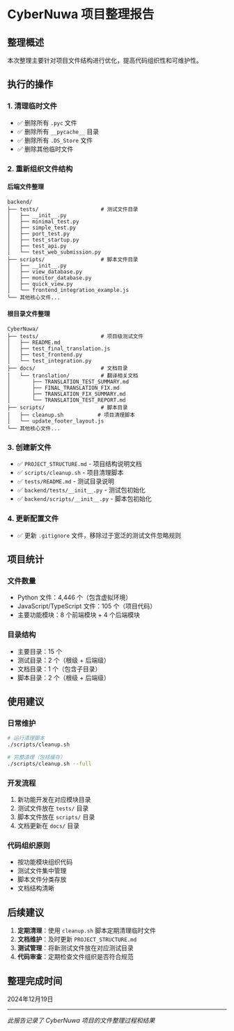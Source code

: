 # CyberNuwa 项目整理报告

## 整理概述

本次整理主要针对项目文件结构进行优化，提高代码组织性和可维护性。

## 执行的操作

### 1. 清理临时文件

- ✅ 删除所有 `.pyc` 文件
- ✅ 删除所有 `__pycache__` 目录
- ✅ 删除所有 `.DS_Store` 文件
- ✅ 删除其他临时文件

### 2. 重新组织文件结构

#### 后端文件整理

```
backend/
├── tests/                    # 测试文件目录
│   ├── __init__.py
│   ├── minimal_test.py
│   ├── simple_test.py
│   ├── port_test.py
│   ├── test_startup.py
│   ├── test_api.py
│   └── test_web_submission.py
├── scripts/                  # 脚本文件目录
│   ├── __init__.py
│   ├── view_database.py
│   ├── monitor_database.py
│   ├── quick_view.py
│   └── frontend_integration_example.js
└── 其他核心文件...
```

#### 根目录文件整理

```
CyberNuwa/
├── tests/                    # 项目级测试文件
│   ├── README.md
│   ├── test_final_translation.js
│   ├── test_frontend.py
│   └── test_integration.py
├── docs/                     # 文档目录
│   └── translation/          # 翻译相关文档
│       ├── TRANSLATION_TEST_SUMMARY.md
│       ├── FINAL_TRANSLATION_FIX.md
│       ├── TRANSLATION_FIX_SUMMARY.md
│       └── TRANSLATION_TEST_REPORT.md
├── scripts/                  # 脚本目录
│   ├── cleanup.sh           # 项目清理脚本
│   └── update_footer_layout.js
└── 其他核心文件...
```

### 3. 创建新文件

- ✅ `PROJECT_STRUCTURE.md` - 项目结构说明文档
- ✅ `scripts/cleanup.sh` - 项目清理脚本
- ✅ `tests/README.md` - 测试目录说明
- ✅ `backend/tests/__init__.py` - 测试包初始化
- ✅ `backend/scripts/__init__.py` - 脚本包初始化

### 4. 更新配置文件

- ✅ 更新 `.gitignore` 文件，移除过于宽泛的测试文件忽略规则

## 项目统计

### 文件数量

- Python 文件：4,446 个（包含虚拟环境）
- JavaScript/TypeScript 文件：105 个（项目代码）
- 主要功能模块：8 个前端模块 + 4 个后端模块

### 目录结构

- 主要目录：15 个
- 测试目录：2 个（根级 + 后端级）
- 文档目录：1 个（包含子目录）
- 脚本目录：2 个（根级 + 后端级）

## 使用建议

### 日常维护

```bash
# 运行清理脚本
./scripts/cleanup.sh

# 完整清理（包括缓存）
./scripts/cleanup.sh --full
```

### 开发流程

1. 新功能开发在对应模块目录
2. 测试文件放在 `tests/` 目录
3. 脚本文件放在 `scripts/` 目录
4. 文档更新在 `docs/` 目录

### 代码组织原则

- 按功能模块组织代码
- 测试文件集中管理
- 脚本文件分类存放
- 文档结构清晰

## 后续建议

1. **定期清理**：使用 `cleanup.sh` 脚本定期清理临时文件
2. **文档维护**：及时更新 `PROJECT_STRUCTURE.md`
3. **测试管理**：将新测试文件放在对应测试目录
4. **代码审查**：定期检查文件组织是否符合规范

## 整理完成时间

2024年12月19日

---

_此报告记录了 CyberNuwa 项目的文件整理过程和结果_
